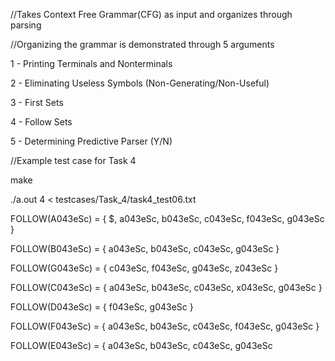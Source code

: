 //Takes Context Free Grammar(CFG) as input and organizes through parsing

//Organizing the grammar is demonstrated through 5 arguments


1 - Printing Terminals and Nonterminals

2 - Eliminating Useless Symbols (Non-Generating/Non-Useful)

3 - First Sets

4 - Follow Sets

5 - Determining Predictive Parser (Y/N)



//Example test case for Task 4

make

./a.out 4 < testcases/Task_4/task4_test06.txt

FOLLOW(A043eSc) = { $, a043eSc, b043eSc, c043eSc, f043eSc, g043eSc }

FOLLOW(B043eSc) = { a043eSc, b043eSc, c043eSc, g043eSc }

FOLLOW(G043eSc) = { c043eSc, f043eSc, g043eSc, z043eSc }

FOLLOW(C043eSc) = { a043eSc, b043eSc, c043eSc, x043eSc, g043eSc }

FOLLOW(D043eSc) = { f043eSc, g043eSc }

FOLLOW(F043eSc) = { a043eSc, b043eSc, c043eSc, f043eSc, g043eSc }

FOLLOW(E043eSc) = { a043eSc, b043eSc, c043eSc, g043eSc
